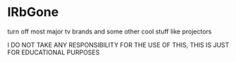 # IRbGone
turn off most major tv brands and some other cool stuff like projectors

I DO NOT TAKE ANY RESPONSIBILITY FOR THE USE OF THIS, THIS IS JUST FOR EDUCATIONAL PURPOSES
